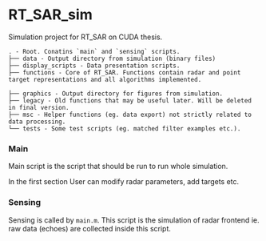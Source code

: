 # RT_SAR_sim

Simulation project for RT_SAR on CUDA thesis. 

```
. - Root. Conatins `main` and `sensing` scripts.
├── data - Output directory from simulation (binary files)
├── display_scripts - Data presentation scripts.
├── functions - Core of RT_SAR. Functions contain radar and point target representations and all algorithms implemented.

├── graphics - Output directory for figures from simulation.
├── legacy - Old functions that may be useful later. Will be deleted in final version.
├── msc - Helper functions (eg. data export) not strictly related to data processing.
└── tests - Some test scripts (eg. matched filter examples etc.).
```

### Main 

Main script is the script that should be run to run whole simulation. 

In the first section User can modify radar parameters, add targets etc. 

### Sensing
Sensing is called by `main.m`. This script is the simulation of radar frontend ie. raw data (echoes) are collected inside this script.


